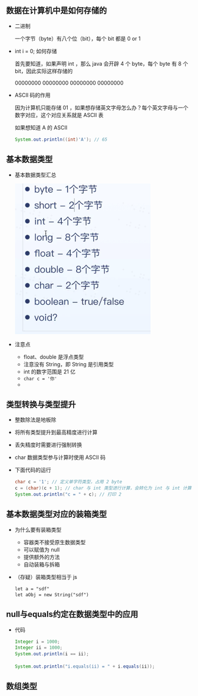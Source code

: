 ## 数据在计算机中是如何存储的

- 二进制

  一个字节（byte）有八个位（bit），每个 bit 都是 0 or 1

- int i = 0; 如何存储

  首先要知道，如果声明 int ，那么 java 会开辟 4 个 byte，每个 byte 有 8 个 bit，因此实际这样存储的

  00000000 00000000 00000000 00000000

- ASCII 码的作用

  因为计算机只能存储 01 ，如果想存储英文字母怎么办？每个英文字母与一个数字对应，这个对应关系就是 ASCII 表

  如果想知道 A 的 ASCII 

  ```java
  System.out.println((int)'A'); // 65
  ```





## 基本数据类型 

- 基本数据类型汇总

  ![image-20211001175147969](https://raw.githubusercontent.com/wojiaofengzhongzhuifeng/iamge-host-2/master/image-20211001175147969.png)

- 注意点
  - float、double 是浮点类型
  - 注意没有 String，即 String 是引用类型
  - int 的数字范围是 21 亿
  - `char c = '你'`
  - 



## 类型转换与类型提升

- 整数除法是地板除

- 将所有类型提升到最高精度进行计算

- 丢失精度时需要进行强制转换

- char 数据类型参与计算时使用 ASCII 码

- 下面代码的运行

  ```java
  char c = '1'; // 定义单字符类型，占用 2 byte
  c = (char)(c + 1); // char 与 int 类型进行计算，会转化为 int 与 int 计算（提升精度），计算的结果是 int 50,然后对照 ASCII 表，将 int 50 转化为 char 2
  System.out.println("c = " + c); // 打印 2
  ```

## 基本数据类型对应的装箱类型

- 为什么要有装箱类型

  - 容器类不接受原生数据类型
  - 可以赋值为 null
  - 提供额外的方法
  - 自动装箱与拆箱

- （存疑）装箱类型相当于 js 

  ```
  let a = "sdf"
  let aObj = new String("sdf")
  ```

## null与equals约定在数据类型中的应用

- 代码

  ```java
  Integer i = 1000;
  Integer ii = 1000;
  System.out.println(i == ii);
  
  System.out.println("i.equals(ii) = " + i.equals(ii));
  ```

## 数组类型

 

 
